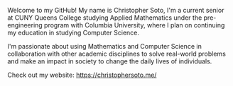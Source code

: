 Welcome to my GitHub! My name is Christopher Soto, I'm a current senior at CUNY Queens College studying Applied Mathematics under the pre-engineering program with Columbia University, where I plan on continuing my education in studying Computer Science.

I'm passionate about using Mathematics and Computer Science in collaboration with other academic disciplines to solve real-world problems and make an impact in society to change the daily lives of individuals.

Check out my website: https://christophersoto.me/
